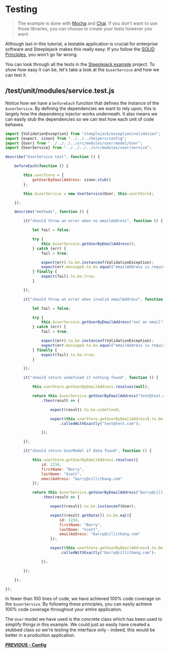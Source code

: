 # Testing

> The example is done with [Mocha](https://mochajs.org) and [Chai](http://chaijs.com/api/bdd). If you don't want to use those libraries, you
> can choose to create your tests however you want.

Although last in this tutorial, a testable application is crucial for enterprise software and Steeplejack makes this really easy. If you follow
the [SOLID Principles](https://en.wikipedia.org/wiki/SOLID_%28object-oriented_design%29), you won't go far wrong.

You can look through all the tests in the [Steeplejack example](https://github.com/riggerthegeek/steeplejack-example) project. To show how
easy it can be, let's take a look at the `$userService` and how we can test it.

## /test/unit/modules/service.test.js

Notice how we have a `beforeEach` function that defines the instance of the `$userService`. By defining the dependencies we want to rely
upon, this is largely how the dependency injector works underneath. It also means we can easily stub the dependencies so we can test how
each unit of code behaves.

```javascript
import {ValidationException} from "steeplejack/exception/validation";
import {expect, sinon} from "../../../helpers/config";
import {User} from "../../../../src/modules/user/model/User";
import {UserService} from "../../../../src/modules/user/service";

describe("UserService test", function () {

    beforeEach(function () {

        this.userStore = {
            getUserByEmailAddress: sinon.stub()
        };

        this.$userService = new UserService(User, this.userStore);

    });

    describe("methods", function () {

        it("should throw an error when no emailAddress", function () {

            let fail = false;

            try {
                this.$userService.getUserByEmailAddress();
            } catch (err) {
                fail = true;

                expect(err).to.be.instanceof(ValidationException);
                expect(err.message).to.be.equal("emailAddress is required");
            } finally {
                expect(fail).to.be.true;
            }

        });

        it("should throw an error when invalid emailAddress", function () {

            let fail = false;

            try {
                this.$userService.getUserByEmailAddress("not an email");
            } catch (err) {
                fail = true;

                expect(err).to.be.instanceof(ValidationException);
                expect(err.message).to.be.equal("emailAddress is required");
            } finally {
                expect(fail).to.be.true;
            }

        });

        it("should return undefined if nothing found", function () {

            this.userStore.getUserByEmailAddress.resolves(null);

            return this.$userService.getUserByEmailAddress("test@test.com")
                .then(result => {

                    expect(result).to.be.undefined;

                    expect(this.userStore.getUserByEmailAddress).to.be.calledOnce
                        .calledWithExactly("test@test.com");

                });

        });

        it("should return UserModel if data found", function () {

            this.userStore.getUserByEmailAddress.resolves({
                id: 1234,
                firstName: "Barry",
                lastName: "Scott",
                emailAddress: "barry@cillitbang.com"
            });

            return this.$userService.getUserByEmailAddress("barry@cillitbang.com")
                .then(result => {

                    expect(result).to.be.instanceof(User);

                    expect(result.getData()).to.be.eql({
                        id: 1234,
                        firstName: "Barry",
                        lastName: "Scott",
                        emailAddress: "barry@cillitbang.com"
                    });

                    expect(this.userStore.getUserByEmailAddress).to.be.calledOnce
                        .calledWithExactly("barry@cillitbang.com");

                });

        });

    });

});
```

In fewer than 100 lines of code, we have achieved 100% code coverage on the `$userService`. By following these principles, you can easily
achieve 100% code coverage throughout your entire application.

The `User` model we have used is the concrete class which has been used to simplify things in this example. We could just as easily have
created a stubbed class so we're testing the interface only - indeed, this would be better in a production application.

**[PREVIOUS - Config](config.md)**
